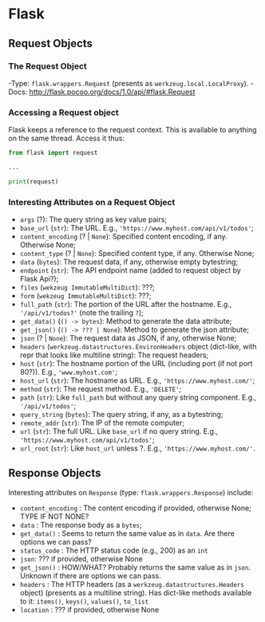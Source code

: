 Flask
=====

Request Objects
---------------
### The Request Object ###
-Type: `flask.wrappers.Request` (presents as `werkzeug.local.LocalProxy`).
-Docs: <http://flask.pocoo.org/docs/1.0/api/#flask.Request>

### Accessing a Request object ###
Flask keeps a reference to the request context. This is available to anything 
on the same thread. Access it thus:
```python
from flask import request

...

print(request)
```

### Interesting Attributes on a Request Object ###

- `args` (?): The query string as key value pairs;
- `base_url` (`str`): The URL. E.g., `'https://www.myhost.com/api/v1/todos'`;
- `content_encoding` (? | `None`): Specified content encoding, if any. Otherwise None;
- `content_type` (? | `None`): Specified content type, if any. Otherwise None;
- `data` (`bytes`): The request data, if any, otherwise empty bytestring;
- `endpoint` (`str`): The API endpoint name (added to request object by Flask Api?);
- `files` (`wekzeug ImmutableMultiDict`): ???;
- `form` (`wekzeug ImmutableMultiDict`): ???;
- `full_path` (`str`): The portion of the URL after the hostname. E.g., `'/api/v1/todos?'` (note the trailing `?`);
- `get_data()` (`() -> bytes`): Method to generate the data attribute;
- `get_json()` (`() -> ??? | None`): Method to generate the json attribute;
- `json` (? | `None`): The request data as JSON, if any, otherwise None;
- `headers` (`werkzeug.datastructures.EnvironHeaders` object (dict-like, with repr that looks like multiline string): The request 
  headers;
- `host` (`str`): The hostname portion of the URL (including port (if not port 80?)). E.g., `'www.myhost.com'`;
- `host_url` (`str`): The hostname as URL. E.g., `'https://www.myhost.com/'`;
- `method` (`str`): The request method. E.g., `'DELETE'`;
- `path` (`str`): Like `full_path` but without any query string component. E.g., `'/api/v1/todos'`;
- `query_string` (`bytes`): The query string, if any, as a bytestring;
- `remote_addr` (`str`): The IP of the remote computer;
- `url` (`str`): The full URL. Like `base_url` if no query string. E.g., `'https://www.myhost.com/api/v1/todos'`;
- `url_root` (`str`): Like `host_url` unless ?. E.g., `'https://www.myhost.com/'`.


Response Objects
----------------
Interesting attributes on `Response` (type: `flask.wrappers.Response`) include:
- `content_encoding` : The content encoding if provided, otherwise None; TYPE 
  IF NOT NONE?
- `data` : The response body as a `bytes`;
- `get_data()` : Seems to return the same value as in `data`. Are there options 
  we can pass?
- `status_code` : The HTTP status code (e.g., 200) as an `int`
- `json`: ??? if provided, otherwise None
- `get_json()` : HOW/WHAT? Probably returns the same value as in `json`. 
  Unknown if there are options we can pass.
- `headers` : The HTTP headers (as a `werkzeug.datastructures.Headers` object)
  (presents as a multiline string). Has dict-like methods available to it:
  `items()`, `keys()`, `values()`, `to_list`
- `location` : ??? if provided, otherwise None
